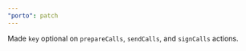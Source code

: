```yaml
---
"porto": patch
---
```


Made `key` optional on `prepareCalls`, `sendCalls`, and `signCalls` actions.
